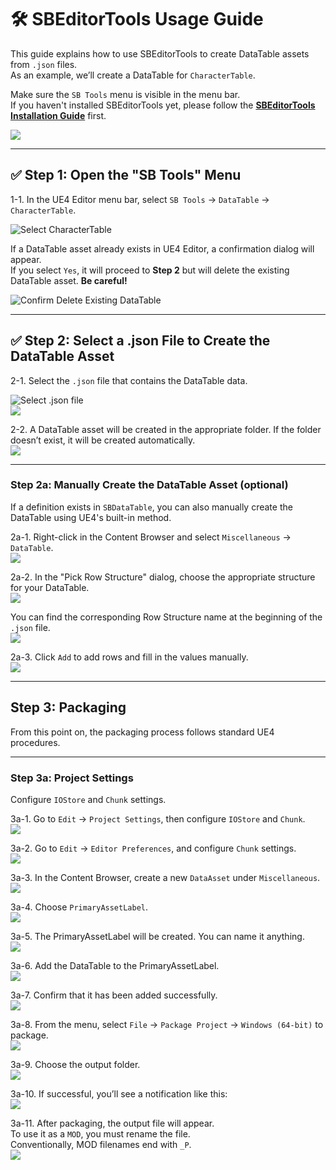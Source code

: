 # 🛠 SBEditorTools Usage Guide

This guide explains how to use SBEditorTools to create DataTable assets from `.json` files.  
As an example, we’ll create a DataTable for `CharacterTable`.

Make sure the `SB Tools` menu is visible in the menu bar.  
If you haven't installed SBEditorTools yet, please follow the **[SBEditorTools Installation Guide](install-guide.md)** first.

![](./images/26-Appear_SBTools.png)

---

## ✅ Step 1: Open the "SB Tools" Menu

1-1. In the UE4 Editor menu bar, select `SB Tools` → `DataTable` → `CharacterTable`.

![Select CharacterTable](./images/27-Select_CharacterTable.png)

If a DataTable asset already exists in UE4 Editor, a confirmation dialog will appear.  
If you select `Yes`, it will proceed to **Step 2** but will delete the existing DataTable asset. **Be careful!**

![Confirm Delete Existing DataTable](./images/43-Confirm_Overwritten_Existing_DataTable.png)

---

## ✅ Step 2: Select a .json File to Create the DataTable Asset

2-1. Select the `.json` file that contains the DataTable data.  

![Select .json file](./images/28-Select_json.png)  
![](./images/29-Select_CharacterTableJsonFile.png)

2-2. A DataTable asset will be created in the appropriate folder. If the folder doesn’t exist, it will be created automatically.  
![](./images/30-Generated_CharacterTableDataTable.png)

---

### Step 2a: Manually Create the DataTable Asset (optional)

If a definition exists in `SBDataTable`, you can also manually create the DataTable using UE4's built-in method.

2a-1. Right-click in the Content Browser and select `Miscellaneous` → `DataTable`.  
![](./images/44-Select_Miscellaneous_DataTable.png)

2a-2. In the "Pick Row Structure" dialog, choose the appropriate structure for your DataTable.  
![](./images/45-Select_Row_Structure.png)

You can find the corresponding Row Structure name at the beginning of the `.json` file.  
![](./images/46-CharacterTableJsonFileHeader.png)

2a-3. Click `Add` to add rows and fill in the values manually.  
![](./images/47-Add_Row.png)

---

## Step 3: Packaging

From this point on, the packaging process follows standard UE4 procedures.

---

### Step 3a: Project Settings

Configure `IOStore` and `Chunk` settings.

3a-1. Go to `Edit` → `Project Settings`, then configure `IOStore` and `Chunk`.  
![](./images/31-ProjectSettings1.png)

3a-2. Go to `Edit` → `Editor Preferences`, and configure `Chunk` settings.  
![](./images/32-ProjectSettings2.png)

3a-3. In the Content Browser, create a new `DataAsset` under `Miscellaneous`.  
![](./images/33-Create_DataAsset.png)

3a-4. Choose `PrimaryAssetLabel`.  
![](./images/34-Select_PrimaryAssetLabel.png)

3a-5. The PrimaryAssetLabel will be created. You can name it anything.  
![](./images/35-After-Create_DataAsset.png)

3a-6. Add the DataTable to the PrimaryAssetLabel.  
![](./images/36-ChunkSetting1_2.png)

3a-7. Confirm that it has been added successfully.  
![](./images/37-ChunkSetting2.png)

3a-8. From the menu, select `File` → `Package Project` → `Windows (64-bit)` to package.  
![](./images/38-Package_Project.png)

3a-9. Choose the output folder.  
![](./images/39-SelectFolder.png)

3a-10. If successful, you’ll see a notification like this:  
![](./images/41-Packaging_Complete.png)

3a-11. After packaging, the output file will appear.  
To use it as a `MOD`, you must rename the file.  
Conventionally, MOD filenames end with `_P`.  
![](./images/42-After_Packaging.png)
